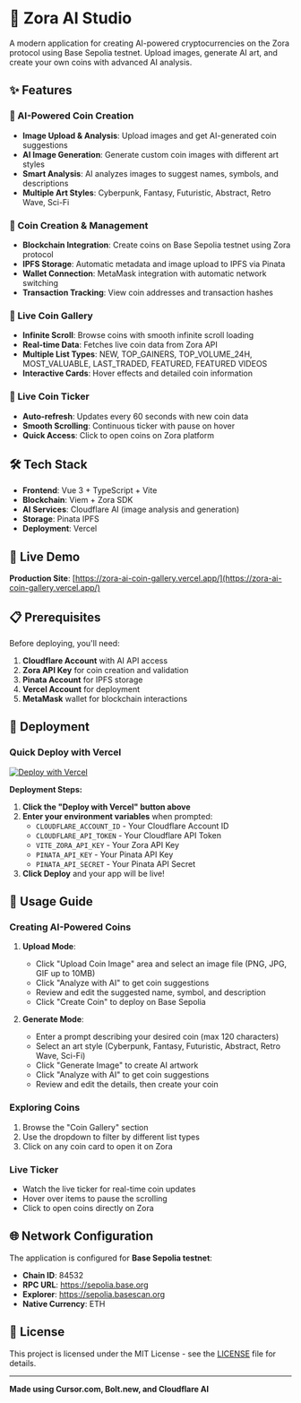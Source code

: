 # 🚀 Zora AI Studio

A modern application for creating AI-powered cryptocurrencies on the Zora protocol using Base Sepolia testnet. Upload images, generate AI art, and create your own coins with advanced AI analysis.

## ✨ Features

### 🎨 AI-Powered Coin Creation
- **Image Upload & Analysis**: Upload images and get AI-generated coin suggestions
- **AI Image Generation**: Generate custom coin images with different art styles
- **Smart Analysis**: AI analyzes images to suggest names, symbols, and descriptions
- **Multiple Art Styles**: Cyberpunk, Fantasy, Futuristic, Abstract, Retro Wave, Sci-Fi

### 💎 Coin Creation & Management
- **Blockchain Integration**: Create coins on Base Sepolia testnet using Zora protocol
- **IPFS Storage**: Automatic metadata and image upload to IPFS via Pinata
- **Wallet Connection**: MetaMask integration with automatic network switching
- **Transaction Tracking**: View coin addresses and transaction hashes

### 📱 Live Coin Gallery
- **Infinite Scroll**: Browse coins with smooth infinite scroll loading
- **Real-time Data**: Fetches live coin data from Zora API
- **Multiple List Types**: NEW, TOP_GAINERS, TOP_VOLUME_24H, MOST_VALUABLE, LAST_TRADED, FEATURED, FEATURED VIDEOS
- **Interactive Cards**: Hover effects and detailed coin information

### 🔴 Live Coin Ticker
- **Auto-refresh**: Updates every 60 seconds with new coin data
- **Smooth Scrolling**: Continuous ticker with pause on hover
- **Quick Access**: Click to open coins on Zora platform

## 🛠️ Tech Stack

- **Frontend**: Vue 3 + TypeScript + Vite
- **Blockchain**: Viem + Zora SDK
- **AI Services**: Cloudflare AI (image analysis and generation)
- **Storage**: Pinata IPFS
- **Deployment**: Vercel

## 🚀 Live Demo

**Production Site**: [https://zora-ai-coin-gallery.vercel.app/](https://zora-ai-coin-gallery.vercel.app/)

## 📋 Prerequisites

Before deploying, you'll need:

1. **Cloudflare Account** with AI API access
2. **Zora API Key** for coin creation and validation
3. **Pinata Account** for IPFS storage
4. **Vercel Account** for deployment
5. **MetaMask** wallet for blockchain interactions


## 🚀 Deployment

### Quick Deploy with Vercel

[![Deploy with Vercel](https://vercel.com/button)](https://vercel.com/new/import?repository-url=https://github.com/alekcangp/zora-ai-coin-gallery&env=CLOUDFLARE_ACCOUNT_ID,CLOUDFLARE_API_TOKEN,VITE_ZORA_API_KEY,PINATA_API_KEY,PINATA_API_SECRET&envDescription=Cloudflare%20AI%20API%20credentials%20for%20image%20analysis%20and%20generation&envLink=https://dash.cloudflare.com/profile/api-tokens)

**Deployment Steps:**
1. **Click the "Deploy with Vercel" button above**
2. **Enter your environment variables** when prompted:
   - `CLOUDFLARE_ACCOUNT_ID` - Your Cloudflare Account ID
   - `CLOUDFLARE_API_TOKEN` - Your Cloudflare API Token
   - `VITE_ZORA_API_KEY` - Your Zora API Key
   - `PINATA_API_KEY` - Your Pinata API Key
   - `PINATA_API_SECRET` - Your Pinata API Secret
3. **Click Deploy** and your app will be live!

## 🎨 Usage Guide

### Creating AI-Powered Coins

1. **Upload Mode**:
   - Click "Upload Coin Image" area and select an image file (PNG, JPG, GIF up to 10MB)
   - Click "Analyze with AI" to get coin suggestions
   - Review and edit the suggested name, symbol, and description
   - Click "Create Coin" to deploy on Base Sepolia

2. **Generate Mode**:
   - Enter a prompt describing your desired coin (max 120 characters)
   - Select an art style (Cyberpunk, Fantasy, Futuristic, Abstract, Retro Wave, Sci-Fi)
   - Click "Generate Image" to create AI artwork
   - Click "Analyze with AI" to get coin suggestions
   - Review and edit the details, then create your coin

### Exploring Coins
1. Browse the "Coin Gallery" section
2. Use the dropdown to filter by different list types
3. Click on any coin card to open it on Zora

### Live Ticker
- Watch the live ticker for real-time coin updates
- Hover over items to pause the scrolling
- Click to open coins directly on Zora

## 🌐 Network Configuration

The application is configured for **Base Sepolia testnet**:

- **Chain ID**: 84532
- **RPC URL**: https://sepolia.base.org
- **Explorer**: https://sepolia.basescan.org
- **Native Currency**: ETH


## 📄 License

This project is licensed under the MIT License - see the [LICENSE](LICENSE) file for details.

---

**Made using Cursor.com, Bolt.new, and Cloudflare AI**
